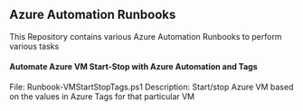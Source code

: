 ## Azure Automation Runbooks
This Repository contains various Azure Automation Runbooks to perform various tasks


#### Automate Azure VM Start-Stop with Azure Automation and Tags
File: Runbook-VMStartStopTags.ps1
Description: Start/stop Azure VM based on the values in Azure Tags for that particular VM